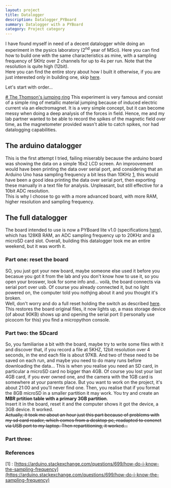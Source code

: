 ```yaml
---
layout: project
title: Datalogger
description: Datalogger_PYBoard
summary: Datalogger with a PYBoard
category: Project category
---
```


I have found myself in need of a decent datalogger while doing an experiment in the pysics laboratory (2<sup>nd</sup> year of MSci). Here you can find how to build one with the same characteristics as mine, with a sampling frequency of 5KHz over 2 channels for up to 4s per run. Note that the resolution is quite high (12bit).  
Here you can find the entire story about how I built it otherwise, if you are just interested only in building one, skip [here]().  

Let's start with order...


[# The Thomson's jumping ring](#thomson)
This experiment is very famous and consist of a simple ring of metallic material jumping because of induced electric current via an electromagnet. It is a very simple concept, but it can become messy when doing a deep analysis of the forces in field. Hence, me and my lab partner wanted to be able to record the spikes of the magnetic field over time, as the magnetometer provided wasn't able to catch spikes, nor had datalogging capabilities.


## The arduino datalogger
This is the first attempt I tried, failing miserably because the arduino board was showing the data on a simple 16x2 LCD screen.  An improovement would have been printing the data over serial port, and considering that an Arduino Uno hasa sampling frequency a bit less than 10KHz [1](https://arduino.stackexchange.com/questions/699/how-do-i-know-the-sampling-frequency), this would have been a good idea printing the data over serial port, then exporting these manually in a text file for analysis. Unpleasant, but still effective for a 10bit ADC resolution.  
This is why I choose to go with a more advanced board, with more RAM, higher resolution and sampling frequency.


## The full datalogger
The board intended to use is now a PYBoard lite v1.0 (specifications [here](https://store.micropython.org/product/PYBLITEv1.0)), which has 128KB RAM, an ADC sampling frequency up to 20KHz and a microSD card slot. Overall, building this datalogger took me an entire weekend, but it was worth it.

### Part one: reset the board
SO, you just got your new board, maybe someone else used it before you becasue you got it from the lab and you don't know how to use it, so you open your broswer, look for some info and... voilà, the board connects via serial port over usb. Of course you already connected it, but no light powered on, the computer told you nothjing about it and you thought it's broken.  
Well, don't worry and do a full reset holding the switch as described [here](https://docs.micropython.org/en/latest/pyboard/tutorial/reset.html#factory-reset-the-filesystem). This restores the board original files, it now lights up, a mass storage device (of about 90KB) shows up and opening the serial port (I personally use picocom for this) you find a micropython console.

### Part two: the SDcard
So, you familiarise a bit with the board, maybe try to write some files with it and discover that, if you record a file at 5KHZ, 12bit resolution over 4 seconds, in the end each file is about 97KB. And two of these need to be saved on each run, and maybe you need to do many runs before downloading the data...
This is when you realise you need an SD card, in particular a microSD card no bigger than 4GB. Of course you lost your last 4GB card, if you ever owned one, and the camera with the 1GB card is somewhere at your parents place. But you want to work on the project, it's about 21:00 and you'll never find one. Then, you realise that if you format the 8GB microSD in a smaller partition it may work. You try and create an __MBR prtition table with a primary 3GB partition__.  
Insert it in the board, reset it and the computer shows it got the device, a 3GB device. It worked.  
~~Actually, it took me about an hour just this part because of problems with my sd card reader, which comes from a desktop pc, readapted to conenct via  USB port to my laptop. Then repartitioning, it worked...~~

### Part three:


### References
[1] : [https://arduino.stackexchange.com/questions/699/how-do-i-know-the-sampling-frequency](https://arduino.stackexchange.com/questions/699/how-do-i-know-the-sampling-frequency)
